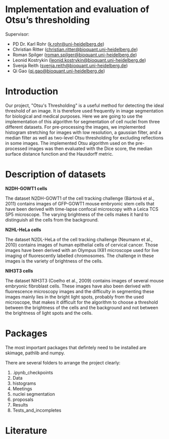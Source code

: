 # Implementation and evaluation of Otsu’s thresholding

Supervisor:

* PD Dr. Karl Rohr (k.rohr@uni-heidelberg.de)
* Christian Ritter (christian.ritter@bioquant.uni-heidelberg.de)
* Roman Spilger (roman.spilger@bioquant.uni-heidelberg.de)
* Leonid Kostrykin (leonid.kostrykin@bioquant.uni-heidelberg.de)
* Svenja Reith (svenja.reith@bioquant.uni-heidelberg.de)
* Qi Gao (qi.gao@bioquant.uni-heidelberg.de)

# Introduction
Our project, "Otsu's Thresholding" is a useful method for detecting the ideal threshold of an image. It is therefore used frequently in image segmentation for biological and medical purposes. Here we are going to use the implementation of this algorithm for segmentation of cell nuclei from three different datasets. For pre-processing the images, we implemented histogram stretching for images with low resolution, a gaussian filter, and a median filter as well as two-level Otsu thresholding for excluding reflections in some images. The implemented Otsu algorithm used on the pre-processed images was then evaluated with the Dice score, the median surface distance function and the Hausdorff metric.

# Description of datasets

**N2DH-GOWT1 cells**

The dataset N2DH-GOWT1 of the cell tracking challenge (Bártová et al., 2011) contains images of GFP-GOWT1 mouse
embryonic stem cells that have been derived with time-lapse confocal microscopy with a Leica TCS SP5 microscope.
The varying brightness of the cells makes it hard to distinguish all the cells from the background.

**N2HL-HeLa cells**

The dataset N2DL-HeLa of the cell tracking challenge (Neumann et al., 2010) contains images of human epithelial cells
of cervical cancer. Those images have been derived with an Olympus IX81 microscope used for live imaging of
fluorescently labelled chromosomes. The challenge in these images is the variety of brightness of the cells.

**NIH3T3 cells**

The dataset NIH3T3 (Coelho et al., 2009) contains images of several mouse embryonic fibroblast cells. These images
have also been derived with fluorescence microscopy images and the difficulty in segmenting these images mainly
lies in the bright light spots, probably from the used microscope, that makes it difficult for the algorithm to choose
a threshold between the brightness of the cells and the background and not between the brightness of light spots
and the cells.

# Packages 
The most important packages that defintely need to be installed are skimage, pathlib and numpy. 

There are several folders to arrange the project clearly: 

1. .ipynb_checkpoints
2. Data
3. histograms
4. Meetings
5. nuclei segmentation 
6. proposals
7. Results
8. Tests_and_incompletes

# Literature 



